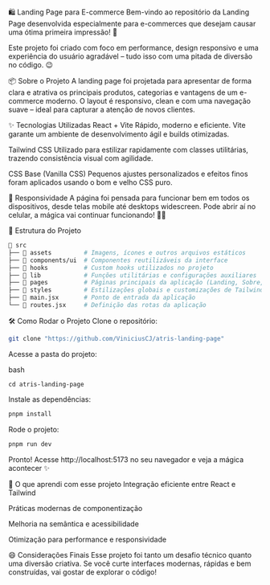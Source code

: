 🛍️ Landing Page para E-commerce
Bem-vindo ao repositório da Landing Page desenvolvida especialmente para e-commerces que desejam causar uma ótima primeira impressão! 🚀

Este projeto foi criado com foco em performance, design responsivo e uma experiência do usuário agradável – tudo isso com uma pitada de diversão no código. 😉

📦 Sobre o Projeto
A landing page foi projetada para apresentar de forma clara e atrativa os principais produtos, categorias e vantagens de um e-commerce moderno. O layout é responsivo, clean e com uma navegação suave – ideal para capturar a atenção de novos clientes.

✨ Tecnologias Utilizadas
React + Vite
Rápido, moderno e eficiente. Vite garante um ambiente de desenvolvimento ágil e builds otimizadas.

Tailwind CSS
Utilizado para estilizar rapidamente com classes utilitárias, trazendo consistência visual com agilidade.

CSS Base (Vanilla CSS)
Pequenos ajustes personalizados e efeitos finos foram aplicados usando o bom e velho CSS puro.

📱 Responsividade
A página foi pensada para funcionar bem em todos os dispositivos, desde telas mobile até desktops widescreen. Pode abrir aí no celular, a mágica vai continuar funcionando! 📲✨

🚧 Estrutura do Projeto

```bash
📂 src
├── 📁 assets         # Imagens, ícones e outros arquivos estáticos
├── 📁 components/ui  # Componentes reutilizáveis da interface
├── 📁 hooks          # Custom hooks utilizados no projeto
├── 📁 lib            # Funções utilitárias e configurações auxiliares
├── 📁 pages          # Páginas principais da aplicação (Landing, Sobre, etc.)
├── 📁 styles         # Estilizações globais e customizações de Tailwind/CSS
├── 📝 main.jsx       # Ponto de entrada da aplicação
└── 📝 routes.jsx     # Definição das rotas da aplicação
```

🛠️ Como Rodar o Projeto
Clone o repositório:

```bash
git clone "https://github.com/ViniciusCJ/atris-landing-page"
```

Acesse a pasta do projeto:

bash
```
cd atris-landing-page
```

Instale as dependências:

```bash
pnpm install
```

Rode o projeto:

```bash
pnpm run dev
```
Pronto! Acesse http://localhost:5173 no seu navegador e veja a mágica acontecer ✨

🧠 O que aprendi com esse projeto
Integração eficiente entre React e Tailwind

Práticas modernas de componentização

Melhoria na semântica e acessibilidade

Otimização para performance e responsividade

😄 Considerações Finais
Esse projeto foi tanto um desafio técnico quanto uma diversão criativa. Se você curte interfaces modernas, rápidas e bem construídas, vai gostar de explorar o código!
